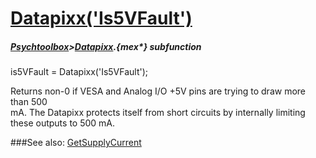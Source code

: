 # [Datapixx('Is5VFault')](Datapixx-Is5VFault) 
##### [Psychtoolbox](Psychtoolbox)>[Datapixx](Datapixx).{mex*} subfunction

is5VFault = Datapixx('Is5VFault');

Returns non-0 if VESA and Analog I/O +5V pins are trying to draw more than 500  
mA. The Datapixx protects itself from short circuits by internally limiting  
these outputs to 500 mA.  
  


###See also:
[GetSupplyCurrent](Datapixx-GetSupplyCurrent)
